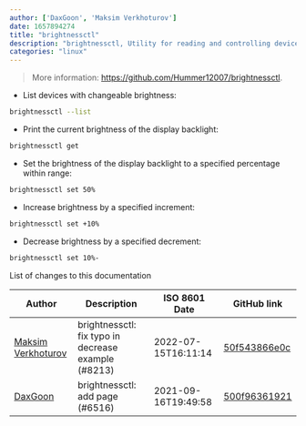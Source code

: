 ```yaml
---
author: ['DaxGoon', 'Maksim Verkhoturov']
date: 1657894274
title: "brightnessctl"
description: "brightnessctl, Utility for reading and controlling device brightness for GNU/Linux operating systems."
categories: "linux"
---
```

> More information: <https://github.com/Hummer12007/brightnessctl>.

- List devices with changeable brightness:

```bash
brightnessctl --list
```

- Print the current brightness of the display backlight:

```bash
brightnessctl get
```

- Set the brightness of the display backlight to a specified percentage within range:

```bash
brightnessctl set 50%
```

- Increase brightness by a specified increment:

```bash
brightnessctl set +10%
```

- Decrease brightness by a specified decrement:

```bash
brightnessctl set 10%-
```
List of changes to this documentation


Author | Description | ISO 8601 Date | GitHub link
------|-----|-----|-----
[Maksim Verkhoturov](mailto:sd32@protonmail.com) | brightnessctl: fix typo in decrease example (#8213) | 2022-07-15T16:11:14 | [50f543866e0c](https://github.com/tldr-pages/tldr/commit/50f543866e0cbe34d70b19cc1eca4cd53a8f8120)
[DaxGoon](mailto:44712376+DaxGoon@users.noreply.github.com) | brightnessctl: add page (#6516) | 2021-09-16T19:49:58 | [500f96361921](https://github.com/tldr-pages/tldr/commit/500f963619216ef138f0cd45d9050ca871e1c499)

